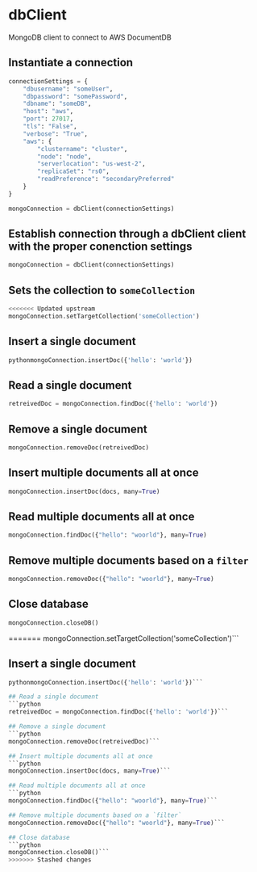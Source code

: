 # dbClient
MongoDB client to connect to AWS DocumentDB

## Instantiate a connection
```python
connectionSettings = {
    "dbusername": "someUser",
    "dbpassword": "somePassword",
    "dbname": "someDB",
    "host": "aws",
    "port": 27017,
    "tls": "False",
    "verbose": "True",
    "aws": {
        "clustername": "cluster",
        "node": "node",
        "serverlocation": "us-west-2",
        "replicaSet": "rs0",
        "readPreference": "secondaryPreferred"
    }
}

mongoConnection = dbClient(connectionSettings)
```

## Establish connection through a dbClient client with the proper conenction settings
```python
mongoConnection = dbClient(connectionSettings)
```

## Sets the collection to `someCollection`
```python
<<<<<<< Updated upstream
mongoConnection.setTargetCollection('someCollection')
```

## Insert a single document
```python
pythonmongoConnection.insertDoc({'hello': 'world'})
```

## Read a single document
```python
retreivedDoc = mongoConnection.findDoc({'hello': 'world'})
```

## Remove a single document
```python
mongoConnection.removeDoc(retreivedDoc)
```

## Insert multiple documents all at once
```python
mongoConnection.insertDoc(docs, many=True)
```

## Read multiple documents all at once
```python
mongoConnection.findDoc({"hello": "woorld"}, many=True)
```

## Remove multiple documents based on a `filter`
```python
mongoConnection.removeDoc({"hello": "woorld"}, many=True)
```

## Close database
```python
mongoConnection.closeDB()
```
=======
mongoConnection.setTargetCollection('someCollection')```

## Insert a single document
```python
pythonmongoConnection.insertDoc({'hello': 'world'})```

## Read a single document
```python
retreivedDoc = mongoConnection.findDoc({'hello': 'world'})```

## Remove a single document
```python
mongoConnection.removeDoc(retreivedDoc)```

## Insert multiple documents all at once
```python
mongoConnection.insertDoc(docs, many=True)```

## Read multiple documents all at once
```python
mongoConnection.findDoc({"hello": "woorld"}, many=True)```

## Remove multiple documents based on a `filter`
mongoConnection.removeDoc({"hello": "woorld"}, many=True)```

## Close database
```python
mongoConnection.closeDB()```
>>>>>>> Stashed changes
